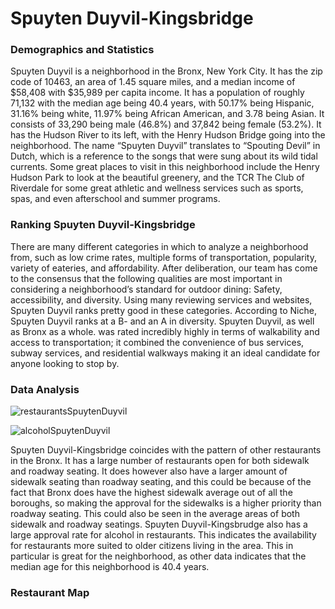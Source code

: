 # Spuyten Duyvil-Kingsbridge

### Demographics and Statistics

Spuyten Duyvil is a neighborhood in the Bronx, New York City. It has the zip code of 10463, an 
area of 1.45 square miles, and a median income of $58,408 with $35,989 per capita income. It
has a population of roughly 71,132 with the median age being 40.4 years, with 50.17% being
Hispanic, 31.16% being white, 11.97% being African American, and 3.78 being Asian. It
consists of 33,290 being male (46.8%) and 37,842 being female (53.2%). It has the Hudson
River to its left, with the Henry Hudson Bridge going into the neighborhood. The name “Spuyten
Duyvil” translates to “Spouting Devil” in Dutch, which is a reference to the songs that were sung
about its wild tidal currents. Some great places to visit in this neighborhood include the Henry
Hudson Park to look at the beautiful greenery, and the TCR The Club of Riverdale for some
great athletic and wellness services such as sports, spas, and even afterschool and summer
programs.

### Ranking Spuyten Duyvil-Kingsbridge

There are many different categories in which to analyze a neighborhood from, such as low crime rates, 
multiple forms of transportation, popularity, variety of eateries, and affordability. After 
deliberation, our team has come to the consensus that the following qualities are most important 
in considering a neighborhood’s standard for outdoor dining: Safety, accessibility, and diversity.
Using many reviewing services and websites, Spuyten Duyvil ranks pretty good in these categories.
According to Niche, Spuyten Duyvil ranks at a B- and an A in diversity. Spuyten Duyvil, as well as 
Bronx as a whole. was rated incredibly highly in terms of walkability and access to transportation; 
it combined the convenience of bus services, subway services, and residential walkways making it an 
ideal candidate for anyone looking to stop by.

### Data Analysis

![restaurantsSpuytenDuyvil](https://user-images.githubusercontent.com/92651952/142274797-7c38202b-7948-4e20-b54c-7d505679b458.png)

![alcoholSpuytenDuyvil](https://user-images.githubusercontent.com/92651952/142274835-6d87f728-1aae-4cec-9919-413ebd7c51cc.png)

Spuyten Duyvil-Kingsbridge coincides with the pattern of other restaurants in the Bronx. It has a 
large number of restaurants open for both sidewalk and roadway seating. It does however also have a 
larger amount of sidewalk seating than roadway seating, and this could be because of the fact that 
Bronx does have the highest sidewalk average out of all the boroughs, so making the approval for the 
sidewalks is a higher priority than roadway seating. This could also be seen in the average areas of 
both sidewalk and roadway seatings. Spuyten Duyvil-Kingsbrudge also has a large approval rate for 
alcohol in restaurants. This indicates the availability for restaurants more suited to older citizens 
living in the area. This in particular is great for the neighborhood, as other data indicates that the 
median age for this neighborhood is 40.4 years.

### Restaurant Map


